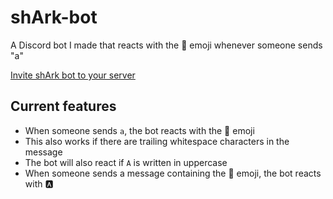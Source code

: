 # shArk-bot
A Discord bot I made that reacts with the 🦈 emoji whenever someone sends "a"

[Invite shArk bot to your server](https://discord.com/api/oauth2/authorize?client_id=827910490914684929&permissions=2148002880&scope=bot)

## Current features
- When someone sends `a`, the bot reacts with the 🦈 emoji
 - This also works if there are trailing whitespace characters in the message
 - The bot will also react if `A` is written in uppercase
- When someone sends a message containing the 🦈 emoji, the bot reacts with 🅰